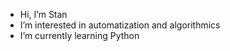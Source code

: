 - Hi, I’m Stan
- I’m interested in automatization and algorithmics
- I’m currently learning Python


<!---
StanB-B377/StanB-B377 is a ✨ special ✨ repository because its `README.md` (this file) appears on your GitHub profile.
You can click the Preview link to take a look at your changes.
--->
